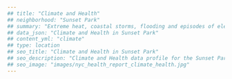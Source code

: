 ```yaml
---
## title: "Climate and Health"
## neighborhood: "Sunset Park"
## summary: "Extreme heat, coastal storms, flooding and episodes of elevated ozone are climate-related hazards that may increase with climate change and have important public health impacts in New York City. Extreme weather can cause power outages, which also threaten public health. This report provides neighborhood indicators of climate-related hazards, vulnerability and health impacts."
## data_json: "Climate and Health in Sunset Park"
## content_yml: "climate"
## type: location
## seo_title: "Climate and Health in Sunset Park"
## seo_description: "Climate and Health data profile for the Sunset Park neighborhood of NYC."
## seo_image: "images/nyc_health_report_climate_health.jpg"
---
```

